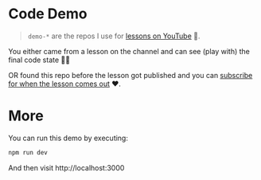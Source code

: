 # Code Demo

> `demo-*` are the repos I use for [lessons on YouTube](https://youtube.com/basaratali) 🌹.

You either came from a lesson on the channel and can see (play with) the final code state 👏🏻 

OR found this repo before the lesson got published and you can [subscribe for when the lesson comes out](https://www.youtube.com/basaratali?sub_confirmation=1) ❤️.

# More

You can run this demo by executing:

```sh
npm run dev
```

And then visit http://localhost:3000
